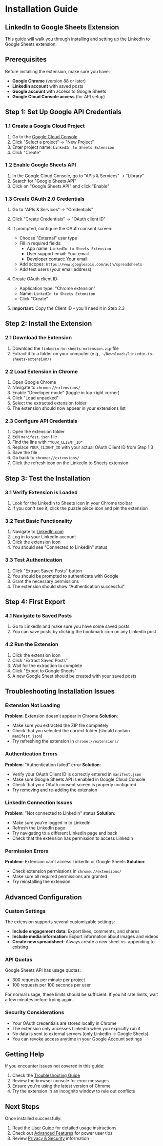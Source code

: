 # Installation Guide
## LinkedIn to Google Sheets Extension

This guide will walk you through installing and setting up the LinkedIn to Google Sheets extension.

## Prerequisites

Before installing the extension, make sure you have:

- **Google Chrome** (version 88 or later)
- **LinkedIn account** with saved posts
- **Google account** with access to Google Sheets
- **Google Cloud Console access** (for API setup)

## Step 1: Set Up Google API Credentials

### 1.1 Create a Google Cloud Project

1. Go to the [Google Cloud Console](https://console.cloud.google.com/)
2. Click "Select a project" → "New Project"
3. Enter project name: `LinkedIn to Sheets Extension`
4. Click "Create"

### 1.2 Enable Google Sheets API

1. In the Google Cloud Console, go to "APIs & Services" → "Library"
2. Search for "Google Sheets API"
3. Click on "Google Sheets API" and click "Enable"

### 1.3 Create OAuth 2.0 Credentials

1. Go to "APIs & Services" → "Credentials"
2. Click "Create Credentials" → "OAuth client ID"
3. If prompted, configure the OAuth consent screen:
   - Choose "External" user type
   - Fill in required fields:
     - App name: `LinkedIn to Sheets Extension`
     - User support email: Your email
     - Developer contact: Your email
   - Add scopes: `https://www.googleapis.com/auth/spreadsheets`
   - Add test users (your email address)

4. Create OAuth client ID:
   - Application type: "Chrome extension"
   - Name: `LinkedIn to Sheets Extension`
   - Click "Create"

5. **Important**: Copy the Client ID - you'll need it in Step 2.3

## Step 2: Install the Extension

### 2.1 Download the Extension

1. Download the `linkedin-to-sheets-extension.zip` file
2. Extract it to a folder on your computer (e.g., `~/Downloads/linkedin-to-sheets-extension/`)

### 2.2 Load Extension in Chrome

1. Open Google Chrome
2. Navigate to `chrome://extensions/`
3. Enable "Developer mode" (toggle in top-right corner)
4. Click "Load unpacked"
5. Select the extracted extension folder
6. The extension should now appear in your extensions list

### 2.3 Configure API Credentials

1. Open the extension folder
2. Edit `manifest.json` file
3. Find the line with `"YOUR_CLIENT_ID"`
4. Replace `YOUR_CLIENT_ID` with your actual OAuth Client ID from Step 1.3
5. Save the file
6. Go back to `chrome://extensions/`
7. Click the refresh icon on the LinkedIn to Sheets extension

## Step 3: Test the Installation

### 3.1 Verify Extension is Loaded

1. Look for the LinkedIn to Sheets icon in your Chrome toolbar
2. If you don't see it, click the puzzle piece icon and pin the extension

### 3.2 Test Basic Functionality

1. Navigate to [LinkedIn.com](https://linkedin.com)
2. Log in to your LinkedIn account
3. Click the extension icon
4. You should see "Connected to LinkedIn" status

### 3.3 Test Authentication

1. Click "Extract Saved Posts" button
2. You should be prompted to authenticate with Google
3. Grant the necessary permissions
4. The extension should show "Authentication successful"

## Step 4: First Export

### 4.1 Navigate to Saved Posts

1. Go to LinkedIn and make sure you have some saved posts
2. You can save posts by clicking the bookmark icon on any LinkedIn post

### 4.2 Run the Extension

1. Click the extension icon
2. Click "Extract Saved Posts"
3. Wait for the extraction to complete
4. Click "Export to Google Sheets"
5. A new Google Sheet should be created with your saved posts

## Troubleshooting Installation Issues

### Extension Not Loading

**Problem**: Extension doesn't appear in Chrome
**Solution**: 
- Make sure you extracted the ZIP file completely
- Check that you selected the correct folder (should contain `manifest.json`)
- Try refreshing the extension in `chrome://extensions/`

### Authentication Errors

**Problem**: "Authentication failed" error
**Solution**:
- Verify your OAuth Client ID is correctly entered in `manifest.json`
- Make sure Google Sheets API is enabled in Google Cloud Console
- Check that your OAuth consent screen is properly configured
- Try removing and re-adding the extension

### LinkedIn Connection Issues

**Problem**: "Not connected to LinkedIn" status
**Solution**:
- Make sure you're logged in to LinkedIn
- Refresh the LinkedIn page
- Try navigating to a different LinkedIn page and back
- Check that the extension has permission to access LinkedIn

### Permission Errors

**Problem**: Extension can't access LinkedIn or Google Sheets
**Solution**:
- Check extension permissions in `chrome://extensions/`
- Make sure all required permissions are granted
- Try reinstalling the extension

## Advanced Configuration

### Custom Settings

The extension supports several customizable settings:

- **Include engagement data**: Export likes, comments, and shares
- **Include media information**: Export information about images and videos
- **Create new spreadsheet**: Always create a new sheet vs. appending to existing

### API Quotas

Google Sheets API has usage quotas:
- 300 requests per minute per project
- 100 requests per 100 seconds per user

For normal usage, these limits should be sufficient. If you hit rate limits, wait a few minutes before trying again.

### Security Considerations

- Your OAuth credentials are stored locally in Chrome
- The extension only accesses LinkedIn when you explicitly run it
- No data is sent to external servers (only LinkedIn → Google Sheets)
- You can revoke access anytime in your Google Account settings

## Getting Help

If you encounter issues not covered in this guide:

1. Check the [Troubleshooting Guide](TROUBLESHOOTING.md)
2. Review the browser console for error messages
3. Ensure you're using the latest version of Chrome
4. Try the extension in an incognito window to rule out conflicts

## Next Steps

Once installed successfully:
1. Read the [User Guide](USER_GUIDE.md) for detailed usage instructions
2. Check out [Advanced Features](ADVANCED.md) for power user tips
3. Review [Privacy & Security](PRIVACY.md) information

